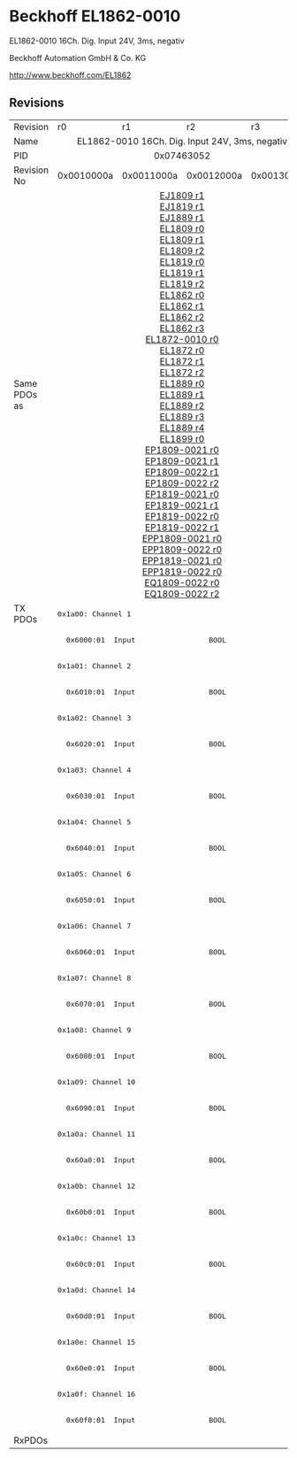 # Beckhoff EL1862-0010

EL1862-0010 16Ch. Dig. Input 24V, 3ms, negativ

Beckhoff Automation GmbH & Co. KG

http://www.beckhoff.com/EL1862

## Revisions
<table>
<tr>
<td>Revision</td>
<td>r0</td>
<td>r1</td>
<td>r2</td>
<td>r3</td>
</tr>
<tr>
<td>Name</td>
<td colspan=4 align="center">EL1862-0010 16Ch. Dig. Input 24V, 3ms, negativ</td>
</tr>
<tr>
<td>PID</td>
<td colspan=4 align="center">0x07463052</td>
</tr>
<tr>
<td>Revision No</td>
<td>0x0010000a</td>
<td>0x0011000a</td>
<td>0x0012000a</td>
<td>0x0013000a</td>
</tr>
<tr>
<td>Same PDOs as</td>
<td colspan=4 align="center"><a href="EJ1809.md">EJ1809 r1</a><br/><a href="EJ1819.md">EJ1819 r1</a><br/><a href="EJ1889.md">EJ1889 r1</a><br/><a href="EL1809.md">EL1809 r0</a><br/><a href="EL1809.md">EL1809 r1</a><br/><a href="EL1809.md">EL1809 r2</a><br/><a href="EL1819.md">EL1819 r0</a><br/><a href="EL1819.md">EL1819 r1</a><br/><a href="EL1819.md">EL1819 r2</a><br/><a href="EL1862.md">EL1862 r0</a><br/><a href="EL1862.md">EL1862 r1</a><br/><a href="EL1862.md">EL1862 r2</a><br/><a href="EL1862.md">EL1862 r3</a><br/><a href="EL1872-0010.md">EL1872-0010 r0</a><br/><a href="EL1872.md">EL1872 r0</a><br/><a href="EL1872.md">EL1872 r1</a><br/><a href="EL1872.md">EL1872 r2</a><br/><a href="EL1889.md">EL1889 r0</a><br/><a href="EL1889.md">EL1889 r1</a><br/><a href="EL1889.md">EL1889 r2</a><br/><a href="EL1889.md">EL1889 r3</a><br/><a href="EL1889.md">EL1889 r4</a><br/><a href="EL1899.md">EL1899 r0</a><br/><a href="EP1809-0021.md">EP1809-0021 r0</a><br/><a href="EP1809-0021.md">EP1809-0021 r1</a><br/><a href="EP1809-0022.md">EP1809-0022 r1</a><br/><a href="EP1809-0022.md">EP1809-0022 r2</a><br/><a href="EP1819-0021.md">EP1819-0021 r0</a><br/><a href="EP1819-0021.md">EP1819-0021 r1</a><br/><a href="EP1819-0022.md">EP1819-0022 r0</a><br/><a href="EP1819-0022.md">EP1819-0022 r1</a><br/><a href="EPP1809-0021.md">EPP1809-0021 r0</a><br/><a href="EPP1809-0022.md">EPP1809-0022 r0</a><br/><a href="EPP1819-0021.md">EPP1819-0021 r0</a><br/><a href="EPP1819-0022.md">EPP1819-0022 r0</a><br/><a href="EQ1809-0022.md">EQ1809-0022 r0</a><br/><a href="EQ1809-0022.md">EQ1809-0022 r2</a></td>
</tr>
<tr>
<td rowspan=32 valign=top>TX PDOs</td>
<td colspan=4 align="left"><pre>0x1a00: Channel 1</pre></td>
<td></td>
</tr>
<tr>
<td colspan=4 align="left"><pre>  0x6000:01  Input                 BOOL</pre></td>
</tr>
<tr>
<td colspan=4 align="left"><pre>0x1a01: Channel 2</pre></td>
</tr>
<tr>
<td colspan=4 align="left"><pre>  0x6010:01  Input                 BOOL</pre></td>
</tr>
<tr>
<td colspan=4 align="left"><pre>0x1a02: Channel 3</pre></td>
</tr>
<tr>
<td colspan=4 align="left"><pre>  0x6020:01  Input                 BOOL</pre></td>
</tr>
<tr>
<td colspan=4 align="left"><pre>0x1a03: Channel 4</pre></td>
</tr>
<tr>
<td colspan=4 align="left"><pre>  0x6030:01  Input                 BOOL</pre></td>
</tr>
<tr>
<td colspan=4 align="left"><pre>0x1a04: Channel 5</pre></td>
</tr>
<tr>
<td colspan=4 align="left"><pre>  0x6040:01  Input                 BOOL</pre></td>
</tr>
<tr>
<td colspan=4 align="left"><pre>0x1a05: Channel 6</pre></td>
</tr>
<tr>
<td colspan=4 align="left"><pre>  0x6050:01  Input                 BOOL</pre></td>
</tr>
<tr>
<td colspan=4 align="left"><pre>0x1a06: Channel 7</pre></td>
</tr>
<tr>
<td colspan=4 align="left"><pre>  0x6060:01  Input                 BOOL</pre></td>
</tr>
<tr>
<td colspan=4 align="left"><pre>0x1a07: Channel 8</pre></td>
</tr>
<tr>
<td colspan=4 align="left"><pre>  0x6070:01  Input                 BOOL</pre></td>
</tr>
<tr>
<td colspan=4 align="left"><pre>0x1a08: Channel 9</pre></td>
</tr>
<tr>
<td colspan=4 align="left"><pre>  0x6080:01  Input                 BOOL</pre></td>
</tr>
<tr>
<td colspan=4 align="left"><pre>0x1a09: Channel 10</pre></td>
</tr>
<tr>
<td colspan=4 align="left"><pre>  0x6090:01  Input                 BOOL</pre></td>
</tr>
<tr>
<td colspan=4 align="left"><pre>0x1a0a: Channel 11</pre></td>
</tr>
<tr>
<td colspan=4 align="left"><pre>  0x60a0:01  Input                 BOOL</pre></td>
</tr>
<tr>
<td colspan=4 align="left"><pre>0x1a0b: Channel 12</pre></td>
</tr>
<tr>
<td colspan=4 align="left"><pre>  0x60b0:01  Input                 BOOL</pre></td>
</tr>
<tr>
<td colspan=4 align="left"><pre>0x1a0c: Channel 13</pre></td>
</tr>
<tr>
<td colspan=4 align="left"><pre>  0x60c0:01  Input                 BOOL</pre></td>
</tr>
<tr>
<td colspan=4 align="left"><pre>0x1a0d: Channel 14</pre></td>
</tr>
<tr>
<td colspan=4 align="left"><pre>  0x60d0:01  Input                 BOOL</pre></td>
</tr>
<tr>
<td colspan=4 align="left"><pre>0x1a0e: Channel 15</pre></td>
</tr>
<tr>
<td colspan=4 align="left"><pre>  0x60e0:01  Input                 BOOL</pre></td>
</tr>
<tr>
<td colspan=4 align="left"><pre>0x1a0f: Channel 16</pre></td>
</tr>
<tr>
<td colspan=4 align="left"><pre>  0x60f0:01  Input                 BOOL</pre></td>
</tr>
<tr>
<td>RxPDOs</td>
<td colspan=4 align="left"></td>
</tr>
</table>
